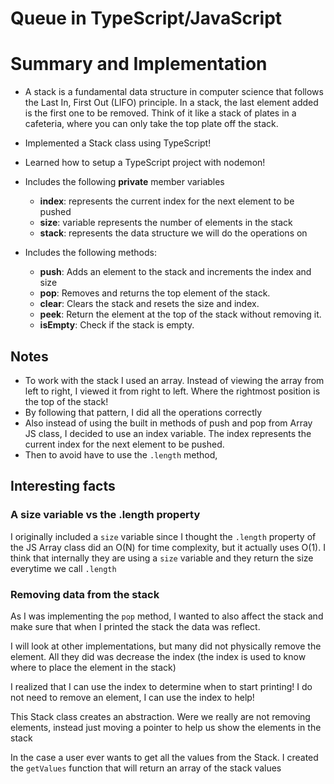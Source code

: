# Queue in TypeScript/JavaScript

# Summary and Implementation

-   A stack is a fundamental data structure in computer science that follows the Last In, First Out (LIFO) principle. In a stack, the last element added is the first one to be removed. Think of it like a stack of plates in a cafeteria, where you can only take the top plate off the stack.

-   Implemented a Stack class using TypeScript!
-   Learned how to setup a TypeScript project with nodemon!
-   Includes the following **private** member variables

    -   **index**: represents the current index for the next element to be pushed
    -   **size**: variable represents the number of elements in the stack
    -   **stack**: represents the data structure we will do the operations on

-   Includes the following methods:
    -   **push**: Adds an element to the stack and increments the index and size
    -   **pop**: Removes and returns the top element of the stack.
    -   **clear**: Clears the stack and resets the size and index.
    -   **peek**: Return the element at the top of the stack without removing it.
    -   **isEmpty**: Check if the stack is empty.

## Notes

-   To work with the stack I used an array. Instead of viewing the array from left to right, I viewed it from right to left. Where the rightmost position is the top of the stack!
-   By following that pattern, I did all the operations correctly
-   Also instead of using the built in methods of push and pop from Array JS class, I decided to use an index variable. The index represents the current index for the next element to be pushed.
-   Then to avoid have to use the `.length` method,

## Interesting facts

### A size variable vs the .length property

I originally included a `size` variable since I thought the `.length` property of the JS Array class did an O(N) for time complexity, but it actually uses O(1). I think that internally they are using a `size` variable and they return the size everytime we call `.length`

### Removing data from the stack

As I was implementing the `pop` method, I wanted to also affect the stack and make sure that when I printed the stack the data was reflect.

I will look at other implementations, but many did not physically remove the element.
All they did was decrease the index (the index is used to know where to place the element in the stack)

I realized that I can use the index to determine when to start printing! I do not need to remove an element, I can use the index to help!

This Stack class creates an abstraction. Were we really are not removing elements, instead just moving a pointer to help us show the elements in the stack

In the case a user ever wants to get all the values from the Stack. I created the `getValues` function that will return an array of the stack values

